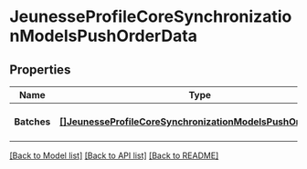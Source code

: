 # JeunesseProfileCoreSynchronizationModelsPushOrderData

## Properties
Name | Type | Description | Notes
------------ | ------------- | ------------- | -------------
**Batches** | [**[]JeunesseProfileCoreSynchronizationModelsPushOrderBatch**](Jeunesse.Profile.Core.Synchronization.Models.PushOrderBatch.md) |  | [optional] [default to null]

[[Back to Model list]](../README.md#documentation-for-models) [[Back to API list]](../README.md#documentation-for-api-endpoints) [[Back to README]](../README.md)


